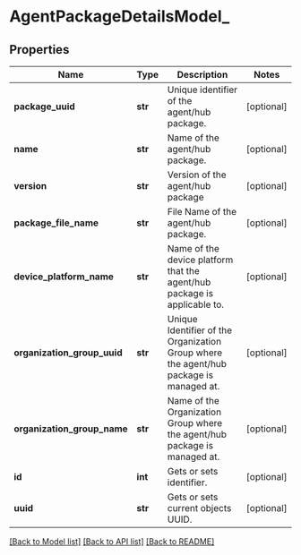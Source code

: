 # AgentPackageDetailsModel_

## Properties
Name | Type | Description | Notes
------------ | ------------- | ------------- | -------------
**package_uuid** | **str** | Unique identifier of the agent/hub package. | [optional] 
**name** | **str** | Name of the agent/hub package. | [optional] 
**version** | **str** | Version of the agent/hub package | [optional] 
**package_file_name** | **str** | File Name of the agent/hub package. | [optional] 
**device_platform_name** | **str** | Name of the device platform that the agent/hub package is applicable to. | [optional] 
**organization_group_uuid** | **str** | Unique Identifier of the Organization Group where the agent/hub package is managed at. | [optional] 
**organization_group_name** | **str** | Name of the Organization Group where the agent/hub package is managed at. | [optional] 
**id** | **int** | Gets or sets identifier. | [optional] 
**uuid** | **str** | Gets or sets current objects UUID. | [optional] 

[[Back to Model list]](../README.md#documentation-for-models) [[Back to API list]](../README.md#documentation-for-api-endpoints) [[Back to README]](../README.md)


